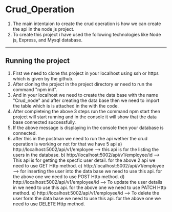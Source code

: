 # Crud_Operation
1) The main intentaion to create the crud operation is how we can create the api in the node js project.
2) To create this project i have used the following technologies like Node js, Express, and Mysql database.

---
## Running the project ##
1) First we need to clone ths project in your localhost using ssh or https which is given by the github.
2) After cloning the project in the project directory er need to run the command "npm init".
3) And in your localhost we need to create the data base with the name "Crud_node" and after creating the data base then we need to import the table which is is attached in the with the code.
4) After completeing the above 3 steps run the command npm start then project will start running and in the console it will show that the data base connected successfully.
5) If the above message is displaying in the console then your database is connected.
6) after this in the postman we need to run the api wether the crud operation is working or not for that we have 5 api 
        a) http://localhost:5002/api/v1/employee --> this api is for the listing the users in the database.
        b) http://localhost:5002/api/v1/employee/id --> This api is for  getting the specfic user detail.
        for the above 2 api we need to use GET Http method.
        c) http://localhost:5002/api/v1/employee --> for inserting the user into the data base we need to use this api.
        for the above one we need to use POST Http method.
        d) http://localhost:5002/api/v1/employee/id --> To update the user details in we need to use this api.
        for the above one we need to use PATCH Http method.
        e) http://localhost:5002/api/v1/employee/id  --> To delete the user form the data base we need to use this api.
        for the above one we need to use DELETE Http method.
